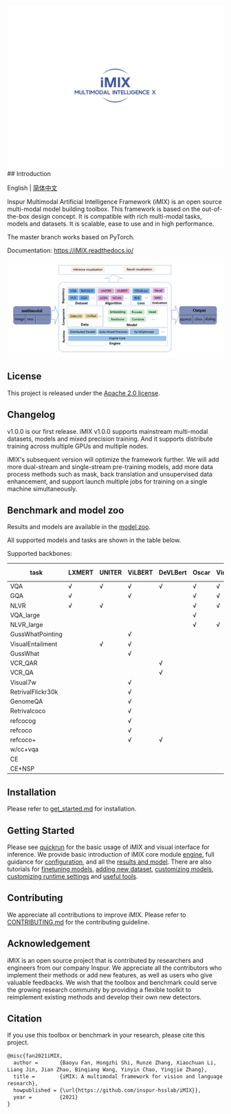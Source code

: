 <div align="center">
  <img src=".\resources\iMIX-LOGO.png" width="600"/>
</div>
## Introduction

English | [简体中文](README_zh-CN.md)

Inspur Multimodal Artificial Intelligence Framework (iMIX) is an open source multi-modal model building toolbox. This framework is based on the out-of-the-box design concept. It is compatible with rich multi-modal tasks, models and datasets. It is scalable, ease to use and in high performance.

The master branch works based on PyTorch.

Documentation: https://iMIX.readthedocs.io/

![demo_image](resources/0.png)

## License

This project is released under the [Apache 2.0 license](LICENSE).

## Changelog

v1.0.0 is our first release. iMIX v1.0.0 supports mainstream multi-modal datasets, models and mixed precision training. And it supports distribute training across multiple GPUs and multiple nodes.

iMIX's subsequent version will optimize the framework further. We will add more dual-stream and single-stream pre-training models, add more data process methods such as mask, back translation and unsupervised data enhancement, and support launch multiple jobs for training on a single machine simultaneously.

## Benchmark and model zoo

Results and models are available in the [model zoo](imix/docs/getstarted/model_zoo.md).

All supported models and tasks are shown in the table below.

Supported backbones:

| task              | LXMERT | UNITER | ViLBERT | DeVLBert | Oscar | VinVL | MCAN | LCGN | HGL  | R2C  | VisDial-BERT |
| ----------------- | ------ | ------ | ------- | -------- | ----- | ----- | ---- | ---- | ---- | ---- | ------------ |
| VQA               | √      | √      | √       | √        | √     | √     | √    |      |      |      |              |
| GQA               | √      |        | √       |          | √     | √     |      | √    |      |      |              |
| NLVR              | √      | √      |         |          | √     | √     |      |      |      |      |              |
| VQA_large         |        |        |         |          | √     |       |      |      |      |      |              |
| NLVR_large        |        |        |         |          | √     | √     |      |      |      |      |              |
| GussWhatPointing  |        |        | √       |          |       |       |      |      |      |      |              |
| VisualEntailment  |        | √      | √       |          |       |       |      |      |      |      |              |
| GussWhat          |        |        | √       |          |       |       |      |      |      |      |              |
| VCR_QAR           |        |        |         | √        |       |       |      |      | √    | √    |              |
| VCR_QA            |        |        |         | √        |       |       |      |      | √    | √    |              |
| Visual7w          |        |        | √       |          |       |       |      |      |      |      |              |
| RetrivalFlickr30k |        |        | √       |          |       |       |      |      |      |      |              |
| GenomeQA          |        |        | √       |          |       |       |      |      |      |      |              |
| Retrivalcoco      |        |        | √       |          |       |       |      |      |      |      |              |
| refcocog          |        |        | √       |          |       |       |      |      |      |      |              |
| refcoco           |        |        | √       |          |       |       |      |      |      |      |              |
| refcoco+          |        |        | √       | √        |       |       |      |      |      |      |              |
| w/cc+vqa          |        |        |         |          |       |       |      |      |      |      | √            |
| CE                |        |        |         |          |       |       |      |      |      |      | √            |
| CE+NSP            |        |        |         |          |       |       |      |      |      |      | √            |

## Installation

Please refer to [get_started.md](imix/docs/getstarted/get_started.md) for installation.

## Getting Started

Please see [quickrun](imix/docs/quickrun/1_exist_data_model.md) for the basic usage of iMIX and visual interface for inference.
We provide basic introduction of iMIX core module [engine](docs/tutorials/Tutorial-engine.md), full guidance for [configuration](docs/tutorials/Tutorial1-config.md), and all the [results and model](imix/docs/getstarted/model_zoo.md).
There are also tutorials for [finetuning models](docs/tutorials/Tutorial6-finetune.md), [adding new dataset](docs/tutorials/Tutorial2-customize_dataset.md), [customizing models](docs/tutorials/Tutorial3-customize_models.md), [customizing runtime settings](docs/tutorials/Tutorial4-customize_Schedule_and_Runtime_Settings.md) and [useful tools](docs/log_visualization.md).

## Contributing

We appreciate all contributions to improve iMIX. Please refer to [CONTRIBUTING.md](CONTRIBUTING.md) for the contributing guideline.

## Acknowledgement

iMIX is an open source project that is contributed by researchers and engineers from our company Inspur. We appreciate all the contributors who implement their methods or add new features, as well as users who give valuable feedbacks.
We wish that the toolbox and benchmark could serve the growing research community by providing a flexible toolkit to reimplement existing methods and develop their own new detectors.

## Citation

If you use this toolbox or benchmark in your research, please cite this project.

```
@misc{fan2021iMIX,
  author =       {Baoyu Fan, Hongzhi Shi, Runze Zhang, Xiaochuan Li, Liang Jin, Jian Zhao, Binqiang Wang, Yinyin Chao, Yingjie Zhang},
  title =        {iMIX: A multimodal framework for vision and language research},
  howpublished = {\url{https://github.com/inspur-hsslab/iMIX}},
  year =         {2021}
}
```
